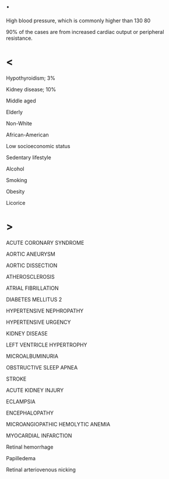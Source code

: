 # .

High blood pressure, which is commonly higher than 130 80

90% of the cases are from increased cardiac output or peripheral resistance.

# <

Hypothyroidism; 3%

Kidney disease; 10%

Middle aged

Elderly

Non-White

African-American

Low socioeconomic status

Sedentary lifestyle

Alcohol

Smoking

Obesity

Licorice

# >

ACUTE CORONARY SYNDROME

AORTIC ANEURYSM

AORTIC DISSECTION

ATHEROSCLEROSIS

ATRIAL FIBRILLATION

DIABETES MELLITUS 2

HYPERTENSIVE NEPHROPATHY

HYPERTENSIVE URGENCY

KIDNEY DISEASE

LEFT VENTRICLE HYPERTROPHY

MICROALBUMINURIA

OBSTRUCTIVE SLEEP APNEA

STROKE

ACUTE KIDNEY INJURY

ECLAMPSIA

ENCEPHALOPATHY

MICROANGIOPATHIC HEMOLYTIC ANEMIA

MYOCARDIAL INFARCTION

Retinal hemorrhage

Papilledema

Retinal arteriovenous nicking
